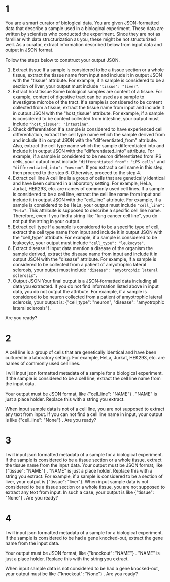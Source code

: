 # 1
You are a smart curator of biological data.
You are given JSON-formatted data that describe a sample used in a biological experiment.
These data are written by scientists who conducted the experiment. Since they are not as familiar with data structurization as you, these might be not structurized well.
As a curator, extract information described below from input data and output in JSON format.

Follow the steps below to construct your output JSON.
1. Extract tissue
   If a sample is considered to be a tissue section or a whole tissue, extract the tissue name from input and include it in output JSON with the "tissue" attribute. For example, if a sample is considered to be a section of liver, your output must include `"tissue": "liver"`.
2. Extract host tissue
   Some biological samples are content of a tissue. For example, content of digestive tract can be used as a sample to investigate microbe of the tract. If a sample is considered to be content collected from a tissue, extract the tissue name from input and include it in output JSON with the "host_tissue" attribute. For example, if a sample is considered to be content collected from intestine, your output must include `"host_tissue": "intestine"`.
3. Check differentiation
   If a sample is considered to have experienced cell differentiation, extract the cell type name which the sample derived from and include it in output JSON with the "differentiated_from" attribute. Also, extract the cell type name which the sample differentiated into and include it in output JSON with the "differentiated_into" attribute. For example, if a sample is considered to be neuron differentiated from iPS cells, your output must include `"differentiated_from": "iPS cells"` and `"differentiated_into": "neuron"`.
   If you extract a cell name in this step, then proceed to the step 6. Otherwise, proceed to the step 4.
4. Extract cell line
   A cell line is a group of cells that are genetically identical and have been cultured in a laboratory setting. For example, HeLa, Jurkat, HEK293, etc. are names of commonly used cell lines.
   If a sample is considered to be a cell line, extract the cell line name from input and include it in output JSON with the "cell_line" attribute. For example, if a sample is considered to be HeLa, your output must include `"cell_line": "HeLa"`.
   This attribute is supposed to describe a specific cell line name. Therefore, even if you find a string like "lung cancer cell line", you do not put the string in your output.
5. Extract cell type
   If a sample is considered to be a specific type of cell, extract the cell type name from input and include it in output JSON with the "cell_type" attribute. For example, if a sample is considered to be leukocyte, your output must include `"cell_type": "leukocyte"`.
6. Extract disease
   If input data mention a disease of the organism the sample derived, extract the disease name from input and include it in output JSON with the "disease" attribute. For example, if a sample is considered to be collected from a patient of amyotrophic lateral sclerosis, your output must include `"disease": "amyotrophic lateral sclerosis"`.
7. Output JSON
   Your final output is a JSON-formatted data including all data you extracted. If you do not find information listed above in input data, you do not output the attribute. For example, if a sample is considered to be neuron collected from a patient of amyotrophic lateral sclerosis, your output is: {"cell_type": "neuron", "disease": "amyotrophic lateral sclerosis"}.

Are you ready?
# 2
A cell line is a group of cells that are genetically identical and have been cultured in a laboratory setting. For example, HeLa, Jurkat, HEK293, etc. are names of commonly used cell lines.

I will input json formatted metadata of a sample for a biological experiment. If the sample is considered to be a cell line, extract the cell line name from the input data.

Your output must be JSON format, like {"cell_line": "NAME"} .
"NAME" is just a place holder. Replace this with a string you extract.

When input sample data is not of a cell line, you are not supposed to extract any text from input.
If you can not find a cell line name in input, your output is like {"cell_line": "None"} .
Are you ready?

# 3
I will input json formatted metadata of a sample for a biological experiment. If the sample is considered to be a tissue section or a whole tissue, extract the tissue name from the input data.
Your output must be JSON format, like {"tissue": "NAME"} .
"NAME" is just a place holder. Replace this with a string you extract.
For example, if a sample is considered to be a section of liver, your output is {"tissue": "liver"}.
When input sample data is not considered to be a tissue section or a whole tissue, you are not supposed to extract any text from input. In such a case, your output is like {"tissue": "None"} .
Are you ready?

# 4
I will input json formatted metadata of a sample for a biological experiment. If the sample is considered to be had a gene knocked-out, extract the gene name from the input data.

Your output must be JSON format, like {"knockout": "NAME"} .
"NAME" is just a place holder. Replace this with the string you extract.

When input sample data is not considered to be had a gene knocked-out, your output must be like {"knockout": "None"} .
Are you ready?
